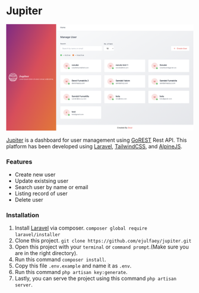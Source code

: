 # Jupiter

![Jupiter](https://raw.githubusercontent.com/ejulfaey/jupiter/main/public/example-1.png?raw=true)

[Jupiter] is a dashboard for user management using [GoREST] Rest API. This platform has been developed using [Laravel], [TailwindCSS], and [AlpineJS].


### Features
- Create new user
- Update existsing user
- Search user by name or email
- Listing record of user
- Delete user

### Installation
1. Install [Laravel] via composer.
`composer global require laravel/installer`
2. Clone this project.
`git clone https://github.com/ejulfaey/jupiter.git`
3. Open this project with your `terminal` or `command prompt`.(Make sure you are in the right directory).
4. Run this command `composer install`.
5. Copy this file `.env.example` and name it as `.env`.
6. Run this command `php artisan key:generate`.
7. Lastly, you can serve the project using this command `php artisan server`.



[GoREST]: <https://gorest.co.in>
[TailwindCSS]: <https://tailwindcss.com>
[AlpineJS]: <https://alpinejs.dev/>
[Jupiter]: <https://jupiter.dzulfarizan.com>
[Laravel]: <https://laravel.com>